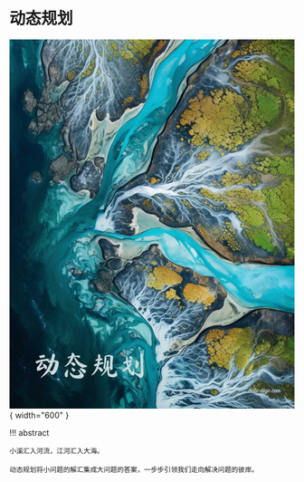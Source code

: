 # 动态规划

<div class="center-table" markdown>

![动态规划](../assets/covers/chapter_dynamic_programming.jpg){ width="600" }

</div>

!!! abstract

    小溪汇入河流，江河汇入大海。
    
    动态规划将小问题的解汇集成大问题的答案，一步步引领我们走向解决问题的彼岸。
